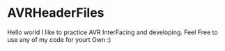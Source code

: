 # AVRHeaderFiles
Hello world
I like to practice AVR InterFacing and developing. 
Feel Free to use any of my code for yourt Own :)
